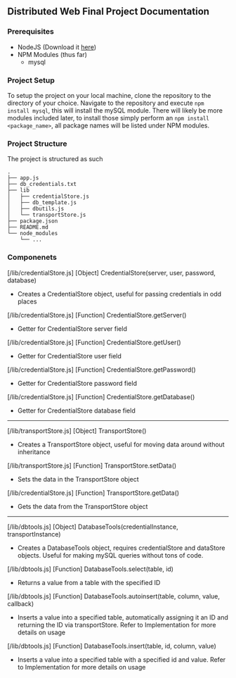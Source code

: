 ## Distributed Web Final Project Documentation

### Prerequisites

- NodeJS (Download it [here](https://nodejs.org/en/download/current/))
- NPM Modules (thus far)
  - mysql

### Project Setup

To setup the project on your local machine, clone the repository to the directory of your choice. Navigate to the repository and execute `npm install mysql`, this will install the mySQL module. There will likely be more modules included later, to install those simply perform an `npm install <package_name>`, all package names will be listed under NPM modules.


### Project Structure

The project is structured as such

```
.
├── app.js
├── db_credentials.txt
├── lib
│   ├── credentialStore.js
│   ├── db_template.js
│   ├── dbutils.js
│   └── transportStore.js
├── package.json
├── README.md
└── node_modules
    └── ...
```

### Componenets

[/lib/credentialStore.js] [Object] CredentialStore(server, user, password, database)

* Creates a CredentialStore object, useful for passing credentials in odd places

[/lib/credentialStore.js] [Function] CredentialStore.getServer()

* Getter for CredentialStore server field

[/lib/credentialStore.js] [Function] CredentialStore.getUser()

* Getter for CredentialStore user field

[/lib/credentialStore.js] [Function] CredentialStore.getPassword()

* Getter for CredentialStore password field

[/lib/credentialStore.js] [Function] CredentialStore.getDatabase()

* Getter for CredentialStore database field

---

[/lib/transportStore.js] [Object] TransportStore()

* Creates a TransportStore object, useful for moving data around without inheritance

[/lib/transportStore.js] [Function] TransportStore.setData()

* Sets the data in the TransportStore object

[/lib/credentialStore.js] [Function] TransportStore.getData()

* Gets the data from the TransportStore object

---

[/lib/dbtools.js] [Object] DatabaseTools(credentialInstance, transportInstance)

* Creates a DatabaseTools object, requires credentialStore and dataStore objects. Useful for making mySQL queries without tons of code.

[/lib/dbtools.js] [Function] DatabaseTools.select(table, id)

* Returns a value from a table with the specified ID

[/lib/dbtools.js] [Function] DatabaseTools.autoinsert(table, column, value, callback)

* Inserts a value into a specified table, automatically assigning it an ID and returning the ID via transportStore. Refer to Implementation for more details on usage

[/lib/dbtools.js] [Function] DatabaseTools.insert(table, id, column, value)

* Inserts a value into a specified table with a specified id and value. Refer to Implementation for more details on usage
